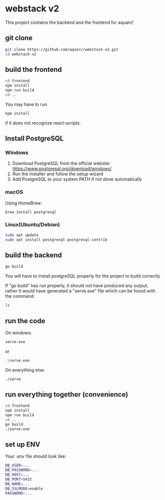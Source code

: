 # webstack v2

This project contains the backend and the frontend for aquarc!

## git clone

```bash
git clone https://github.com/aquarc/webstack-v2.git
cd webstack-v2
```

## build the frontend

```bash
cd frontend
npm install 
npm run build
cd ..
```
You may have to run 
```bash
npm install
```
if it does not recognize react-scripts.

## Install PostgreSQL
### Windows
1. Download PostgreSQL from the official website: https://www.postgresql.org/download/windows/
2. Run the installer and follow the setup wizard
3. Add PostgreSQL to your system PATH if not done automatically

### macOS
Using HomeBrew:
```bash
brew install postgresql
```

### Linux(Ubuntu/Debian)
```bash
sudo apt update
sudo apt install postgresql postgresql-contrib
```

## build the backend

```bash
go build
```

You will have to install postgreSQL properly for the project to build correctly

If "go build" has run properly, it should not have produced any output, 
rather it would have generated a "serve.exe" file which can be found with the command:
```bash
ls
```

## run the code

On windows:

```bash
serve.exe
```
or
```bash
.\serve.exe
```

On everything else:

```bash
./serve
```

## run everything together (convenience)
```bash
cd frontend
npm install 
npm run build
cd ..
go build
./serve.exe
```

## set up ENV

Your .env file should look like:
```sh
DB_USER=...
DB_PASSWORD=...
DB_HOST=...
DB_PORT=5432
DB_NAME=...
DB_SSLMODE=enable
PASSWORD=...
```

